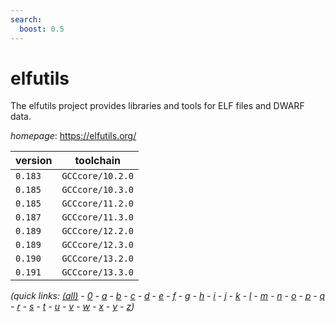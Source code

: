 ```yaml
---
search:
  boost: 0.5
---
```

# elfutils

The elfutils project provides libraries and tools for ELF files  and DWARF data.

*homepage*: <https://elfutils.org/>

version | toolchain
--------|----------
``0.183`` | ``GCCcore/10.2.0``
``0.185`` | ``GCCcore/10.3.0``
``0.185`` | ``GCCcore/11.2.0``
``0.187`` | ``GCCcore/11.3.0``
``0.189`` | ``GCCcore/12.2.0``
``0.189`` | ``GCCcore/12.3.0``
``0.190`` | ``GCCcore/13.2.0``
``0.191`` | ``GCCcore/13.3.0``


*(quick links: [(all)](../index.md) - [0](../0/index.md) - [a](../a/index.md) - [b](../b/index.md) - [c](../c/index.md) - [d](../d/index.md) - [e](../e/index.md) - [f](../f/index.md) - [g](../g/index.md) - [h](../h/index.md) - [i](../i/index.md) - [j](../j/index.md) - [k](../k/index.md) - [l](../l/index.md) - [m](../m/index.md) - [n](../n/index.md) - [o](../o/index.md) - [p](../p/index.md) - [q](../q/index.md) - [r](../r/index.md) - [s](../s/index.md) - [t](../t/index.md) - [u](../u/index.md) - [v](../v/index.md) - [w](../w/index.md) - [x](../x/index.md) - [y](../y/index.md) - [z](../z/index.md))*

